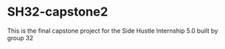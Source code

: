 # SH32-capstone2
This is the final capstone project for the Side Hustle Internship 5.0 built by group 32
